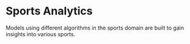 # Sports Analytics
Models using different algorithms in the sports domain are built to gain insights into various sports.
